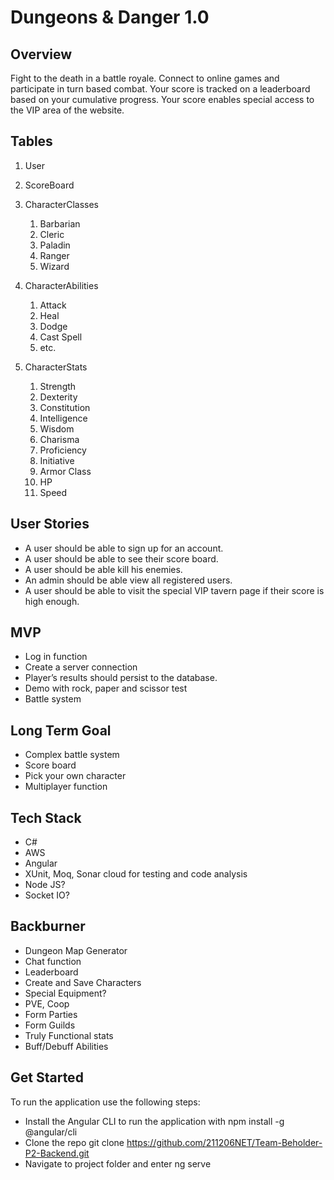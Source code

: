 # Dungeons & Danger 1.0

## Overview
Fight to the death in a battle royale. Connect to online games and participate in turn based combat. 
Your score is tracked on a leaderboard based on your cumulative progress. Your score enables special access
to the VIP area of the website.

## Tables
1. User
2. ScoreBoard
3. CharacterClasses
   1. Barbarian
   2. Cleric
   3. Paladin
   4. Ranger
   5. Wizard

4. CharacterAbilities
   1. Attack
   2. Heal
   3. Dodge
   4. Cast Spell
   5. etc.

5. CharacterStats
   1. Strength
   2. Dexterity
   3. Constitution
   4. Intelligence
   5. Wisdom
   6. Charisma
   7. Proficiency
   8. Initiative
   9. Armor Class
   10. HP
   11. Speed

## User Stories
- A user should be able to sign up for an account.
- A user should be able to see their score board.
- A user should be able kill his enemies.
- An admin should be able view all registered users.
- A user should be able to visit the special VIP tavern page if their score is high enough.

## MVP
- Log in function 
- Create a server connection
- Player’s results should persist to the database.
- Demo with rock, paper and scissor test
- Battle system

## Long Term Goal
- Complex battle system
- Score board
- Pick your own character
- Multiplayer function
        
## Tech Stack
- C#
- AWS
- Angular
- XUnit, Moq, Sonar cloud for testing and code analysis
- Node JS?
- Socket IO?

## Backburner
- Dungeon Map Generator
- Chat function
- Leaderboard
- Create and Save Characters
- Special Equipment?
- PVE, Coop
- Form Parties
- Form Guilds
- Truly Functional stats
- Buff/Debuff Abilities

## Get Started
To run the application use the following steps:

- Install the Angular CLI to run the application with npm install -g @angular/cli
- Clone the repo git clone https://github.com/211206NET/Team-Beholder-P2-Backend.git
- Navigate to project folder and enter ng serve
